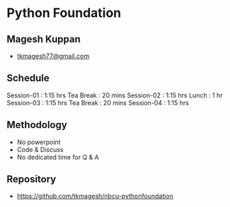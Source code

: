 # Python Foundation

## Magesh Kuppan
- tkmagesh77@gmail.com

## Schedule
Session-01      : 1:15 hrs
Tea Break       : 20 mins
Session-02      : 1:15 hrs
Lunch           : 1 hr
Session-03      : 1:15 hrs
Tea Break       : 20 mins
Session-04      : 1:15 hrs

## Methodology
- No powerpoint
- Code & Discuss
- No dedicated time for Q & A

## Repository
- https://github.com/tkmagesh/nbcu-pythonfoundation